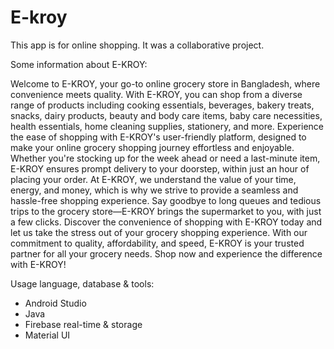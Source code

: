 # E-kroy
This app is for online shopping. It was a collaborative project.

Some information about E-KROY: 

Welcome to E-KROY, your go-to online grocery store in Bangladesh, where convenience meets quality. With E-KROY, you can shop from a diverse range of products including cooking essentials, beverages, bakery treats, snacks, dairy products, beauty and body care items, baby care necessities, health essentials, home cleaning supplies, stationery, and more.
Experience the ease of shopping with E-KROY's user-friendly platform, designed to make your online grocery shopping journey effortless and enjoyable. Whether you're stocking up for the week ahead or need a last-minute item, E-KROY ensures prompt delivery to your doorstep, within just an hour of placing your order.
At E-KROY, we understand the value of your time, energy, and money, which is why we strive to provide a seamless and hassle-free shopping experience. Say goodbye to long queues and tedious trips to the grocery store—E-KROY brings the supermarket to you, with just a few clicks.
Discover the convenience of shopping with E-KROY today and let us take the stress out of your grocery shopping experience. With our commitment to quality, affordability, and speed, E-KROY is your trusted partner for all your grocery needs. Shop now and experience the difference with E-KROY!




Usage language, database & tools:

* Android Studio
* Java
* Firebase real-time & storage
* Material UI
